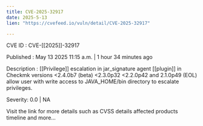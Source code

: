```yaml
---
title: CVE-2025-32917
date: 2025-5-13
lien: "https://cvefeed.io/vuln/detail/CVE-2025-32917"

---
```


CVE ID : CVE-[[2025]]-32917

Published :  May 13
2025
11:15 a.m. | 1 hour
34 minutes ago

Description : [[Privilege]] escalation in jar_signature agent [[plugin]] in Checkmk versions <2.4.0b7 (beta)
<2.3.0p32
<2.2.0p42
and 2.1.0p49 (EOL) allow user with write access to JAVA_HOME/bin directory to escalate privileges.

Severity: 0.0 | NA

Visit the link for more details
such as CVSS details
affected products
timeline
and more...
